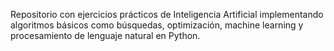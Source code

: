Repositorio con ejercicios prácticos de Inteligencia Artificial implementando algoritmos básicos como búsquedas, optimización, machine learning y procesamiento de lenguaje natural en Python.
